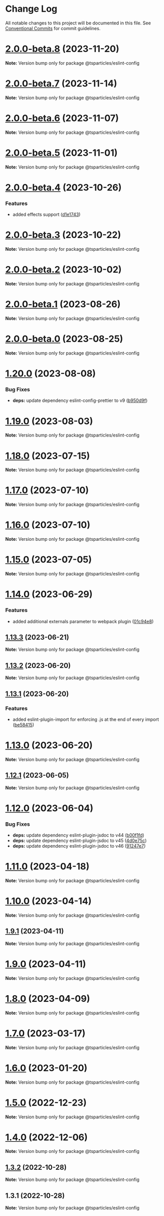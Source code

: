 # Change Log

All notable changes to this project will be documented in this file.
See [Conventional Commits](https://conventionalcommits.org) for commit guidelines.

# [2.0.0-beta.8](https://github.com/tsparticles/utils/compare/@tsparticles/eslint-config@2.0.0-beta.7...@tsparticles/eslint-config@2.0.0-beta.8) (2023-11-20)

**Note:** Version bump only for package @tsparticles/eslint-config





# [2.0.0-beta.7](https://github.com/tsparticles/utils/compare/@tsparticles/eslint-config@2.0.0-beta.6...@tsparticles/eslint-config@2.0.0-beta.7) (2023-11-14)

**Note:** Version bump only for package @tsparticles/eslint-config





# [2.0.0-beta.6](https://github.com/tsparticles/utils/compare/@tsparticles/eslint-config@2.0.0-beta.5...@tsparticles/eslint-config@2.0.0-beta.6) (2023-11-07)

**Note:** Version bump only for package @tsparticles/eslint-config





# [2.0.0-beta.5](https://github.com/tsparticles/utils/compare/@tsparticles/eslint-config@2.0.0-beta.4...@tsparticles/eslint-config@2.0.0-beta.5) (2023-11-01)

**Note:** Version bump only for package @tsparticles/eslint-config





# [2.0.0-beta.4](https://github.com/tsparticles/utils/compare/@tsparticles/eslint-config@2.0.0-beta.3...@tsparticles/eslint-config@2.0.0-beta.4) (2023-10-26)


### Features

* added effects support ([d1e1743](https://github.com/tsparticles/utils/commit/d1e17431a2b1af081f62f0e52bc7436e3b83e863))





# [2.0.0-beta.3](https://github.com/tsparticles/utils/compare/@tsparticles/eslint-config@2.0.0-beta.2...@tsparticles/eslint-config@2.0.0-beta.3) (2023-10-22)

**Note:** Version bump only for package @tsparticles/eslint-config





# [2.0.0-beta.2](https://github.com/tsparticles/utils/compare/@tsparticles/eslint-config@2.0.0-beta.1...@tsparticles/eslint-config@2.0.0-beta.2) (2023-10-02)

**Note:** Version bump only for package @tsparticles/eslint-config





# [2.0.0-beta.1](https://github.com/tsparticles/utils/compare/@tsparticles/eslint-config@2.0.0-beta.0...@tsparticles/eslint-config@2.0.0-beta.1) (2023-08-26)

**Note:** Version bump only for package @tsparticles/eslint-config





# [2.0.0-beta.0](https://github.com/tsparticles/utils/compare/@tsparticles/eslint-config@1.20.0...@tsparticles/eslint-config@2.0.0-beta.0) (2023-08-25)

**Note:** Version bump only for package @tsparticles/eslint-config





# [1.20.0](https://github.com/tsparticles/utils/compare/@tsparticles/eslint-config@1.19.0...@tsparticles/eslint-config@1.20.0) (2023-08-08)


### Bug Fixes

* **deps:** update dependency eslint-config-prettier to v9 ([b950d9f](https://github.com/tsparticles/utils/commit/b950d9f2eeca55228d613d6db00ffba0402d0634))





# [1.19.0](https://github.com/tsparticles/utils/compare/@tsparticles/eslint-config@1.18.0...@tsparticles/eslint-config@1.19.0) (2023-08-03)

**Note:** Version bump only for package @tsparticles/eslint-config





# [1.18.0](https://github.com/tsparticles/utils/compare/@tsparticles/eslint-config@1.17.0...@tsparticles/eslint-config@1.18.0) (2023-07-15)

**Note:** Version bump only for package @tsparticles/eslint-config





# [1.17.0](https://github.com/tsparticles/utils/compare/@tsparticles/eslint-config@1.16.0...@tsparticles/eslint-config@1.17.0) (2023-07-10)

**Note:** Version bump only for package @tsparticles/eslint-config





# [1.16.0](https://github.com/tsparticles/utils/compare/@tsparticles/eslint-config@1.15.0...@tsparticles/eslint-config@1.16.0) (2023-07-10)

**Note:** Version bump only for package @tsparticles/eslint-config





# [1.15.0](https://github.com/tsparticles/utils/compare/@tsparticles/eslint-config@1.14.0...@tsparticles/eslint-config@1.15.0) (2023-07-05)

**Note:** Version bump only for package @tsparticles/eslint-config





# [1.14.0](https://github.com/tsparticles/utils/compare/@tsparticles/eslint-config@1.13.3...@tsparticles/eslint-config@1.14.0) (2023-06-29)


### Features

* added additional externals parameter to webpack plugin ([01c94e8](https://github.com/tsparticles/utils/commit/01c94e8aea203c6c277cc612848a2b22a928a230))





## [1.13.3](https://github.com/tsparticles/utils/compare/@tsparticles/eslint-config@1.13.2...@tsparticles/eslint-config@1.13.3) (2023-06-21)

**Note:** Version bump only for package @tsparticles/eslint-config





## [1.13.2](https://github.com/tsparticles/utils/compare/@tsparticles/eslint-config@1.13.1...@tsparticles/eslint-config@1.13.2) (2023-06-20)

**Note:** Version bump only for package @tsparticles/eslint-config





## [1.13.1](https://github.com/tsparticles/utils/compare/@tsparticles/eslint-config@1.13.0...@tsparticles/eslint-config@1.13.1) (2023-06-20)


### Features

* added eslint-plugin-import for enforcing .js at the end of every import ([be58415](https://github.com/tsparticles/utils/commit/be5841584f4b3a6d6b011031548e8c1929b05c2c))





# [1.13.0](https://github.com/tsparticles/utils/compare/@tsparticles/eslint-config@1.12.1...@tsparticles/eslint-config@1.13.0) (2023-06-20)

**Note:** Version bump only for package @tsparticles/eslint-config





## [1.12.1](https://github.com/tsparticles/utils/compare/@tsparticles/eslint-config@1.12.0...@tsparticles/eslint-config@1.12.1) (2023-06-05)

**Note:** Version bump only for package @tsparticles/eslint-config





# [1.12.0](https://github.com/tsparticles/utils/compare/@tsparticles/eslint-config@1.11.0...@tsparticles/eslint-config@1.12.0) (2023-06-04)


### Bug Fixes

* **deps:** update dependency eslint-plugin-jsdoc to v44 ([b00f1fd](https://github.com/tsparticles/utils/commit/b00f1fd85756fb21c0eb3625f032d27fc1332659))
* **deps:** update dependency eslint-plugin-jsdoc to v45 ([4d0e75c](https://github.com/tsparticles/utils/commit/4d0e75c42cbde77cf5413c1322423b6e04085d09))
* **deps:** update dependency eslint-plugin-jsdoc to v46 ([91247e7](https://github.com/tsparticles/utils/commit/91247e794b3d8275afe12740fdd178a8e69b8b75))





# [1.11.0](https://github.com/tsparticles/utils/compare/@tsparticles/eslint-config@1.10.0...@tsparticles/eslint-config@1.11.0) (2023-04-18)

**Note:** Version bump only for package @tsparticles/eslint-config





# [1.10.0](https://github.com/tsparticles/utils/compare/@tsparticles/eslint-config@1.9.1...@tsparticles/eslint-config@1.10.0) (2023-04-14)

**Note:** Version bump only for package @tsparticles/eslint-config





## [1.9.1](https://github.com/tsparticles/utils/compare/@tsparticles/eslint-config@1.9.0...@tsparticles/eslint-config@1.9.1) (2023-04-11)

**Note:** Version bump only for package @tsparticles/eslint-config





# [1.9.0](https://github.com/tsparticles/utils/compare/@tsparticles/eslint-config@1.8.0...@tsparticles/eslint-config@1.9.0) (2023-04-11)

**Note:** Version bump only for package @tsparticles/eslint-config





# [1.8.0](https://github.com/tsparticles/utils/compare/@tsparticles/eslint-config@1.7.0...@tsparticles/eslint-config@1.8.0) (2023-04-09)

**Note:** Version bump only for package @tsparticles/eslint-config





# [1.7.0](https://github.com/tsparticles/utils/compare/@tsparticles/eslint-config@1.6.0...@tsparticles/eslint-config@1.7.0) (2023-03-17)

**Note:** Version bump only for package @tsparticles/eslint-config





# [1.6.0](https://github.com/tsparticles/utils/compare/@tsparticles/eslint-config@1.5.0...@tsparticles/eslint-config@1.6.0) (2023-01-20)

**Note:** Version bump only for package @tsparticles/eslint-config





# [1.5.0](https://github.com/tsparticles/utils/compare/@tsparticles/eslint-config@1.4.0...@tsparticles/eslint-config@1.5.0) (2022-12-23)

**Note:** Version bump only for package @tsparticles/eslint-config





# [1.4.0](https://github.com/tsparticles/utils/compare/@tsparticles/eslint-config@1.3.2...@tsparticles/eslint-config@1.4.0) (2022-12-06)

**Note:** Version bump only for package @tsparticles/eslint-config





## [1.3.2](https://github.com/tsparticles/utils/compare/@tsparticles/eslint-config@1.3.1...@tsparticles/eslint-config@1.3.2) (2022-10-28)

**Note:** Version bump only for package @tsparticles/eslint-config

## 1.3.1 (2022-10-28)

**Note:** Version bump only for package @tsparticles/eslint-config
